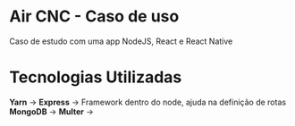 # Air CNC - Caso de uso

Caso de estudo com uma app NodeJS, React e React Native

# Tecnologias Utilizadas

__Yarn__ -> 
__Express__ -> Framework dentro do node, ajuda na definição de rotas
__MongoDB__ -> 
__Multer__ ->


